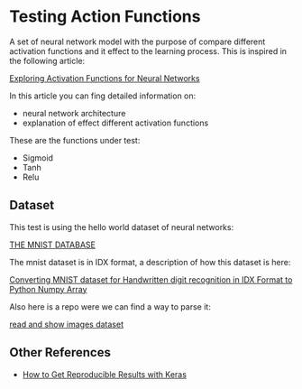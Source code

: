 # Testing Action Functions

A set of neural network model with the purpose of compare different activation functions and it effect to the learning process.
This is inspired in the following article:

[Exploring Activation Functions for Neural Networks](https://towardsdatascience.com/exploring-activation-functions-for-neural-networks-73498da59b02)

In this article you can fing detailed information on:
- neural network architecture
- explanation of effect different activation functions

These are the functions under test:

- Sigmoid
- Tanh
- Relu

## Dataset

This test is using the hello world dataset of neural networks:

[THE MNIST DATABASE](http://yann.lecun.com/exdb/mnist/)

The mnist dataset is in IDX format, a description of how this dataset is here:

[Converting MNIST dataset for Handwritten digit recognition in IDX Format to Python Numpy Array](https://medium.com/@mannasiladittya/converting-mnist-data-in-idx-format-to-python-numpy-array-5cb9126f99f1)

Also here is a repo were we can find a way to parse it:

[read and show images dataset](https://gist.github.com/akesling/5358964)


## Other References
- [How to Get Reproducible Results with Keras](https://machinelearningmastery.com/reproducible-results-neural-networks-keras/)

